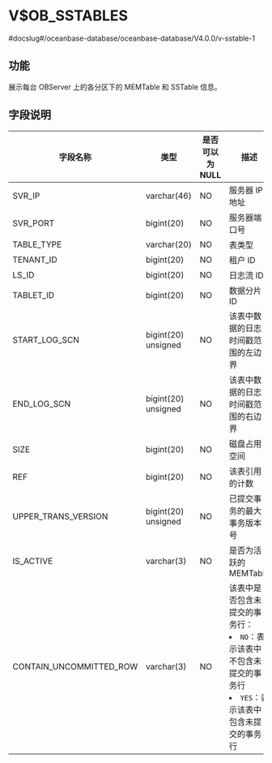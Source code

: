 V$OB_SSTABLES 
==================================
#docslug#/oceanbase-database/oceanbase-database/V4.0.0/v-sstable-1


功能 
-----------------------

展示每台 OBServer 上的各分区下的 MEMTable 和 SSTable 信息。

字段说明
-------------------------

|          字段名称           |         类型          | 是否可以为 NULL |                                                                                  描述                                                                                   |
|-------------------------|---------------------|------------|-----------------------------------------------------------------------------------------------------------------------------------------------------------------------|
| SVR_IP                  | varchar(46)         | NO         | 服务器 IP 地址                                                                                                                                                             |
| SVR_PORT                | bigint(20)          | NO         | 服务器端口号                                                                                                                                                                |
| TABLE_TYPE              | varchar(20)         | NO         | 表类型                                                                                                                                                                   |
| TENANT_ID               | bigint(20)          | NO         | 租户 ID                                                                                                                                                                 |
| LS_ID                   | bigint(20)          | NO         | 日志流 ID                                                                                                                                                                |
| TABLET_ID               | bigint(20)          | NO         | 数据分片 ID                                                                                                                                                               |
| START_LOG_SCN            | bigint(20) unsigned | NO         | 该表中数据的日志时间戳范围的左边界                                                                                                                                                     |
| END_LOG_SCN              | bigint(20) unsigned | NO         | 该表中数据的日志时间戳范围的右边界                                                                                                                                                     |
| SIZE                    | bigint(20)          | NO         | 磁盘占用空间                                                                                                                                                                 |
| REF                     | bigint(20)          | NO         | 该表引用的计数                                                                                                                                                               |
| UPPER_TRANS_VERSION     | bigint(20) unsigned         | NO         | 已提交事务的最大事务版本号                                                                                                                                          |
| IS_ACTIVE               | varchar(3)          | NO         | 是否为活跃的 MEMTable   |
| CONTAIN_UNCOMMITTED_ROW | varchar(3)          | NO         | 该表中是否包含未提交的事务行： <li> `NO`：表示该表中不包含未提交的事务行   <li> `YES`：表示该表中包含未提交的事务行    |
